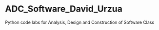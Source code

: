 # ADC_Software_David_Urzua
Python code labs for Analysis, Design and Construction of Software Class
